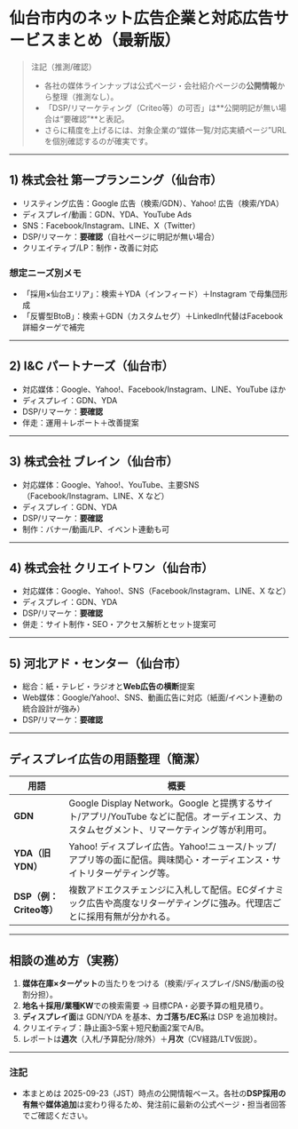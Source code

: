 # 仙台市内のネット広告企業と対応広告サービスまとめ（最新版）

> 注記（推測/確認）  
> - 各社の媒体ラインナップは公式ページ・会社紹介ページの**公開情報**から整理（推測なし）。  
> - 「DSP/リマーケティング（Criteo等）の可否」は**公開明記が無い場合は“要確認”**と表記。  
> - さらに精度を上げるには、対象企業の“媒体一覧/対応実績ページ”URLを個別確認するのが確実です。

---

## 1) 株式会社 第一プランニング（仙台市）
- リスティング広告：Google 広告（検索/GDN）、Yahoo! 広告（検索/YDA）  
- ディスプレイ/動画：GDN、YDA、YouTube Ads  
- SNS：Facebook/Instagram、LINE、X（Twitter）  
- DSP/リマーケ：**要確認**（自社ページに明記が無い場合）  
- クリエイティブ/LP：制作・改善に対応

### 想定ニーズ別メモ
- 「採用×仙台エリア」：検索＋YDA（インフィード）＋Instagram で母集団形成  
- 「反響型BtoB」：検索＋GDN（カスタムセグ）＋LinkedIn代替はFacebook詳細ターゲで補完

---

## 2) I&C パートナーズ（仙台市）
- 対応媒体：Google、Yahoo!、Facebook/Instagram、LINE、YouTube ほか  
- ディスプレイ：GDN、YDA  
- DSP/リマーケ：**要確認**  
- 伴走：運用＋レポート＋改善提案

---

## 3) 株式会社 ブレイン（仙台市）
- 対応媒体：Google、Yahoo!、YouTube、主要SNS（Facebook/Instagram、LINE、X など）  
- ディスプレイ：GDN、YDA  
- DSP/リマーケ：**要確認**  
- 制作：バナー/動画/LP、イベント連動も可

---

## 4) 株式会社 クリエイトワン（仙台市）
- 対応媒体：Google、Yahoo!、SNS（Facebook/Instagram、LINE、X など）  
- ディスプレイ：GDN、YDA  
- DSP/リマーケ：**要確認**  
- 併走：サイト制作・SEO・アクセス解析とセット提案可

---

## 5) 河北アド・センター（仙台市）
- 総合：紙・テレビ・ラジオと**Web広告の横断**提案  
- Web媒体：Google/Yahoo!、SNS、動画広告に対応（紙面/イベント連動の統合設計が強み）  
- DSP/リマーケ：**要確認**

---

## ディスプレイ広告の用語整理（簡潔）
| 用語 | 概要 |
|---|---|
| **GDN** | Google Display Network。Google と提携するサイト/アプリ/YouTube などに配信。オーディエンス、カスタムセグメント、リマーケティング等が利用可。 |
| **YDA（旧YDN）** | Yahoo! ディスプレイ広告。Yahoo!ニュース/トップ/アプリ等の面に配信。興味関心・オーディエンス・サイトリターゲティング等。 |
| **DSP（例：Criteo等）** | 複数アドエクスチェンジに入札して配信。ECダイナミック広告や高度なリターゲティングに強み。代理店ごとに採用有無が分かれる。 |

---

## 相談の進め方（実務）
1. **媒体在庫×ターゲット**の当たりをつける（検索/ディスプレイ/SNS/動画の役割分担）。  
2. **地名＋採用/業種KW**での検索需要 → 目標CPA・必要予算の粗見積り。  
3. **ディスプレイ面**は GDN/YDA を基本、**カゴ落ち/EC系**は DSP を追加検討。  
4. クリエイティブ：静止画3–5案＋短尺動画2案でA/B。  
5. レポートは**週次**（入札/予算配分/除外）＋**月次**（CV経路/LTV仮説）。

---

### 注記
- 本まとめは 2025-09-23（JST）時点の公開情報ベース。各社の**DSP採用の有無**や**媒体追加**は変わり得るため、発注前に最新の公式ページ・担当者回答でご確認ください。
